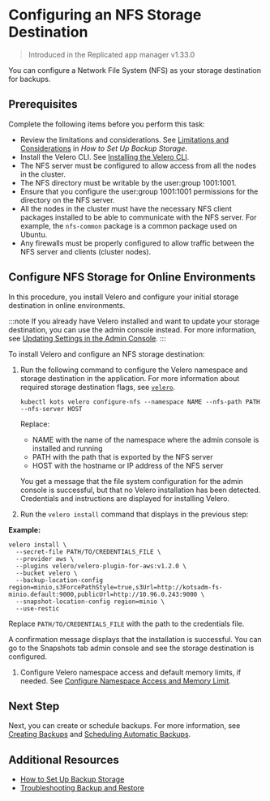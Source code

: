 # Configuring an NFS Storage Destination

> Introduced in the Replicated app manager v1.33.0

You can configure a Network File System (NFS) as your storage destination for backups.

## Prerequisites

Complete the following items before you perform this task:

* Review the limitations and considerations. See [Limitations and Considerations](snapshots-understanding#limitations-and-considerations) in _How to Set Up Backup Storage_.
* Install the Velero CLI. See [Installing the Velero CLI](snapshots-velero-cli-installing).
* The NFS server must be configured to allow access from all the nodes in the cluster.
* The NFS directory must be writable by the user:group 1001:1001.
* Ensure that you configure the user:group 1001:1001 permissions for the directory on the NFS server.
* All the nodes in the cluster must have the necessary NFS client packages installed to be able to communicate with the NFS server. For example, the `nfs-common` package is a common package used on Ubuntu.
* Any firewalls must be properly configured to allow traffic between the NFS server and clients (cluster nodes).

## Configure NFS Storage for Online Environments

In this procedure, you install Velero and configure your initial storage destination in online environments.

:::note
If you already have Velero installed and want to update your storage destination, you can use the admin console instead. For more information, see [Updating Settings in the Admin Console](snapshots-updating-with-admin-console).
:::

To install Velero and configure an NFS storage destination:

1. Run the following command to configure the Velero namespace and storage destination in the application. For more information about required storage destination flags, see [`velero`](/reference/kots-cli-velero-index).

    ```
    kubectl kots velero configure-nfs --namespace NAME --nfs-path PATH --nfs-server HOST
    ```

    <!--- **Air Gap Command:**

      ```bash
      kubectl kots velero configure-nfs \
        --nfs-server HOST \
        --nfs-path PATH \
        --namespace NAMESPACE \
        --kotsadm-registry private.registry.host \
        --kotsadm-namespace application-name \
        --registry-username ro-username \
        --registry-password ro-password

      ``` --->
    Replace:

    - NAME with the name of the namespace where the admin console is installed and running
    - PATH with the path that is exported by the NFS server
    - HOST with the hostname or IP address of the NFS server

    You get a message that the file system configuration for the admin console is successful, but that no Velero installation has been detected. Credentials and instructions are displayed for installing Velero.

1. Run the `velero install` command that displays in the previous step:

  **Example:**

  ```
  velero install \
    --secret-file PATH/TO/CREDENTIALS_FILE \
    --provider aws \
    --plugins velero/velero-plugin-for-aws:v1.2.0 \
    --bucket velero \
    --backup-location-config region=minio,s3ForcePathStyle=true,s3Url=http://kotsadm-fs-minio.default:9000,publicUrl=http://10.96.0.243:9000 \
    --snapshot-location-config region=minio \
    --use-restic
  ```

  Replace `PATH/TO/CREDENTIALS_FILE` with the path to the credentials file.

  A confirmation message displays that the installation is successful. You can go to the Snapshots tab admin console and see the storage destination is configured.

1. Configure Velero namespace access and default memory limits, if needed. See [Configure Namespace Access and Memory Limit](snapshots-velero-installing-config).

## Next Step

Next, you can create or schedule backups. For more information, see [Creating Backups](snapshots-creating) and [Scheduling Automatic Backups](snapshots-scheduling).

## Additional Resources

* [How to Set Up Backup Storage](snapshots-understanding)
* [Troubleshooting Backup and Restore](snapshots-troubleshooting-backup-restore)
